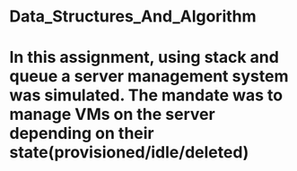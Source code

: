 # Data_Structures_And_Algorithm
# In this assignment, using stack and queue a server management system was simulated. The mandate was to manage VMs on the server depending on their state(provisioned/idle/deleted)
